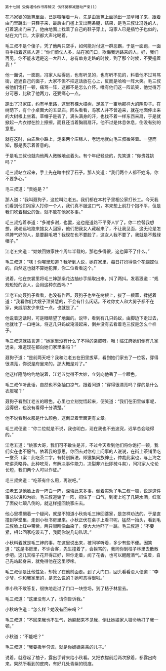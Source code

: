     第十七回 受侮堪怜作书荐醉汉 伤怀莫释减膳动严亲(1) 

   在冯家婆的篱笆里面，已是喧嚷着一片，先是由篱笆上面抛出一顶草帽子来，跟着由门里跳出一只鞋子来，最后由门槛上叉出两条腿，结果，是毛三叔让冯姓的人，打着滚出门来了。他由地面上找着了自己的鞋子穿上，冯家人已是插竹子也似的，站在大门口，大家都大声叱喝着。

   毛三叔不是个傻子，凭了他两只空手，如何能对付这一群恶霸，于是一面跑，一面将手指着这些人道：“你们倚仗人多，站在家门口，欺侮我远路来的人，好，我们再见。你不能永远是这一大群人，总有单身走路的时候，到了那个时候，不要撞着我！”

   他一面说，一面跑，冯家人站得远，也有听见的，也有听不见的，料着他不过骂骂街，遮遮自己的面子，大家不但不把这话放在心上，反而是哈哈一阵大笑。毛三叔被他们饱打一顿，痛骂一阵，这都不是怎么介怀。唯有他们这一阵讥笑，他觉得万分可恶，比砍了他两刀，还要痛心一点。

   跑出了冯家庄，约有半里路，这里有棵大樟树，足盖了一亩地那样大的阴影子。在树荫下，有个小桌面大的五显庙。回头看看，冯家人并不曾追来，就在地面伸出来的大树根上坐着。草帽子是丢了，满头满身的汗，也找不着一样东西来扇，于是就掀起一片衣襟在脸上擦擦，而且还当着胸扇扇汗。他不过是休息休息，倒没有别的意思。

   就在这时，由庙后小路上，走来两个庄稼人，老远地就向毛三叔微笑着。一望而知，那是表示着善意的。

   于是毛三叔也就向他两人微微地点着头。有个年纪轻些的，先笑道：“你贵姓姚吗？”

   毛三叔站立起来，手上先在暗中捏了石子。那人笑道：“我们两个人都不姓冯，你不要多心。”

   毛三叔道：“贵姓是？”

   那人道：“我叫聂狗子，这位叫江老五。我们都在本村子里相公家打长工。今天我们看到他们冯家人打你一个人，我们真不服这口气，本来想上前打个抱不平，但是我们吃着相公的饭，就不敢在他家多事。”

   毛三叔抱着拳道：“多谢多谢，也罢，这也是道路不平旁人铲了。你二位替我想想，我老远地跑来接女人回家，他们把我女人藏起来了，不让我见面，这无论是怎样脾气好的人，是要翻毛吧？我现在也不要脸了，这女人我不要了，我就是不戴绿帽子。”

   江老五笑道：“姑娘回娘家住个周年半载的，那也多得很，这也算不了什么。”

   毛三叔道：“嗐！你哪里知道？我听到人说，她在家里，每日打扮得像个花蝴蝶似的。自然这也就不算她犯罪，你二位看看这个。”

   说着，他在衣裳里将毛三婶那条花边抽纱手绢取出来，抖了两抖。发着狠道：“规规矩矩的女人，会用这种东西吗？”

   江老五向聂狗子看看，也没有作声。聂狗子也坐在树根上，拔了一根草，揉搓着道：“我看你们大嫂子顶贤慧的，不会有什么闲话。不过你丈人和大舅子都不在家，亲戚朋友少来往一点，也就是了。”

   他说着这话时，可是眼睛望了地面的。说毕，看到有几只蚂蚁，由脚边下走过去，他就吐了一口唾沫，将这几只蚂蚁淹浸起来，倒并没有去看着毛三叔是怎么个样子。

   毛三叔这就插言道：“她家里没有什么了不得的亲戚呀。哦！临江府她们倒有几家远亲，难道现在都向她们家里来吗？”

   聂狗子道：“是前两天吧？我和江老五在田里拔草，看到她们家去了一位客，穿得很漂亮，你说是府里来的，那大概是对了。”

   他这样隐隐约约地说着，江老五觉得不大妙，立刻向他丢了一个眼色。

   毛三叔乍听此话，自然也不免抽口凉气，跟着问道：“穿得很漂亮吗？穿的是什么衣服呢？”

   聂狗子看到江老五的眼色，心里也立刻觉悟起来，便笑道：“我们在田里做事呢，远得很，也没有看得十分清楚。”

   他不说看到衣服是什么颜色，这倒显着里面更有文章。

   毛三叔便道：“你二位就是不说，我也明白，现在我也不去追究，迟早总会晓得的。”

   江老五道：“姚家大哥，我们可不敢生是非，不过今天看到他们将你饱打一顿，我们实在也不服气。依着我的意思，你回去对你府上问事的人说说，在街上茶铺里吃一堂茶（案：此吃茶二字，有特别解法，即邀集同族绅士，仲裁此案也，与上海之吃讲茶略异。此种吃茶，有解决事件能力，决裂非兴讼即械斗矣），同冯家人论论长短，我们两个人可以作证。”

   毛三叔笑道：“吃茶有什么用，再说吧。”

   江老五见他脸上青一阵白一阵，深悔此来多事，倒着实劝了毛三叔一顿，说是这件事总以讲和为妙。毛三叔道谢了一阵，闷住了一口气，到街上吃了几碗水酒，红涨了面皮七颠八倒的，就这样撞回姚家庄去。

   他心里横搁着一个疑问，就是不知道小秋劝毛三婶回婆家，是怎样劝法的。于是直撞到学堂里，走到小秋书房里来。小秋正伏在桌子上看书呢，猛然一抬头，看到毛三叔脸上红中带紫，两只眼睛像血染了，便大大地吓了一跳。毛三叔道：“不要紧，相公回家吃饭去了，我同你说几句私话。”

   小秋料着就是毛三婶的事，在这里说出来，被同学听着，多少有些不便。因笑道：“这是书房里，不许会客，先生撞着了，会挨骂的，我同你到桔子林里去散散步吧。这几天桔子花开得正好，带你走着，闻了花香，也可以醒醒酒气。”说着，自己先站起身来，就免得他在这里啰嗦。

   毛三叔倒是比他性急，却抢了在他前面走。到了大门口，回头看看没人便道：“李少爷，你和我家里的，是怎么说的？她可恶得很啦。”

   李小秋不敢答复，很快地走过了门口一块空场，到了桔子林里去。

   毛三叔道：“这里没有人了，请你告诉我。”

   小秋站住道：“怎么样？她没有回来吗？”

   毛三叔道：“不回来我也不生气，她躲起来不见我，倒让她娘家人狠命地打了我一顿。”

   小秋道：“不能吧？”

   毛三叔道：“我要撒半句谎，就是你嫡嫡亲亲的儿子。”

   说着，就卷起了袖子，露出手臂来给小秋看。又把衣襟前后两次掀着，都露出肉来。果然所看到的皮肉，有好几处青紫的斑痕。

